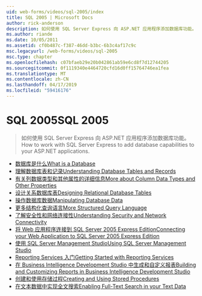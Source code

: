 ```yaml
---
uid: web-forms/videos/sql-2005/index
title: SQL 2005 | Microsoft Docs
author: rick-anderson
description: 如何使用 SQL Server Express 向 ASP.NET 应用程序添加数据库功能。
ms.author: riande
ms.date: 10/05/2011
ms.assetid: cf0b487c-f387-46dd-b3bc-6b3c4af17c9c
msc.legacyurl: /web-forms/videos/sql-2005
msc.type: chapter
ms.openlocfilehash: c07bfaeb29e20b042861ab59e6cd8f7d12744205
ms.sourcegitcommit: 0f1119340e4464720cfd16d0ff15764746ea1fea
ms.translationtype: MT
ms.contentlocale: zh-CN
ms.lasthandoff: 04/17/2019
ms.locfileid: "59416176"
---
```

# <a name="sql-2005"></a><span data-ttu-id="7d744-103">SQL 2005</span><span class="sxs-lookup"><span data-stu-id="7d744-103">SQL 2005</span></span>

> <span data-ttu-id="7d744-104">如何使用 SQL Server Express 向 ASP.NET 应用程序添加数据库功能。</span><span class="sxs-lookup"><span data-stu-id="7d744-104">How to work with SQL Server Express to add database capabilities to your ASP.NET applications.</span></span>


- [<span data-ttu-id="7d744-105">数据库是什么</span><span class="sxs-lookup"><span data-stu-id="7d744-105">What is a Database</span></span>](what-is-a-database.md)
- [<span data-ttu-id="7d744-106">理解数据库表和记录</span><span class="sxs-lookup"><span data-stu-id="7d744-106">Understanding Database Tables and Records</span></span>](understanding-database-tables-and-records.md)
- [<span data-ttu-id="7d744-107">有关列数据类型和其他属性的详细信息</span><span class="sxs-lookup"><span data-stu-id="7d744-107">More about Column Data Types and Other Properties</span></span>](more-about-column-data-types-and-other-properties.md)
- [<span data-ttu-id="7d744-108">设计关系数据库表</span><span class="sxs-lookup"><span data-stu-id="7d744-108">Designing Relational Database Tables</span></span>](designing-relational-database-tables.md)
- [<span data-ttu-id="7d744-109">操作数据库数据</span><span class="sxs-lookup"><span data-stu-id="7d744-109">Manipulating Database Data</span></span>](manipulating-database-data.md)
- [<span data-ttu-id="7d744-110">更多结构化查询语言</span><span class="sxs-lookup"><span data-stu-id="7d744-110">More Structured Query Language</span></span>](more-structured-query-language.md)
- [<span data-ttu-id="7d744-111">了解安全性和网络连接性</span><span class="sxs-lookup"><span data-stu-id="7d744-111">Understanding Security and Network Connectivity</span></span>](understanding-security-and-network-connectivity.md)
- [<span data-ttu-id="7d744-112">将 Web 应用程序连接到 SQL Server 2005 Express Edition</span><span class="sxs-lookup"><span data-stu-id="7d744-112">Connecting your Web Application to SQL Server 2005 Express Edition</span></span>](connecting-your-web-application-to-sql-server-2005-express-edition.md)
- [<span data-ttu-id="7d744-113">使用 SQL Server Management Studio</span><span class="sxs-lookup"><span data-stu-id="7d744-113">Using SQL Server Management Studio</span></span>](using-sql-server-management-studio.md)
- [<span data-ttu-id="7d744-114">Reporting Services 入门</span><span class="sxs-lookup"><span data-stu-id="7d744-114">Getting Started with Reporting Services</span></span>](getting-started-with-reporting-services.md)
- [<span data-ttu-id="7d744-115">在 Business Intelligence Development Studio 中生成和自定义报表</span><span class="sxs-lookup"><span data-stu-id="7d744-115">Building and Customizing Reports in Business Intelligence Development Studio</span></span>](building-and-customizing-reports-in-business-intelligence-development-studio.md)
- [<span data-ttu-id="7d744-116">创建和使用存储过程</span><span class="sxs-lookup"><span data-stu-id="7d744-116">Creating and Using Stored Procedures</span></span>](creating-and-using-stored-procedures.md)
- [<span data-ttu-id="7d744-117">在文本数据中实现全文搜索</span><span class="sxs-lookup"><span data-stu-id="7d744-117">Enabling Full-Text Search in your Text Data</span></span>](enabling-full-text-search-in-your-text-data.md)
